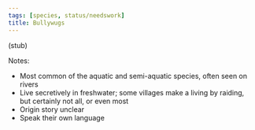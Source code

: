 ```yaml
---
tags: [species, status/needswork]
title: Bullywugs
---
```

(stub)

Notes:
- Most common of the aquatic and semi-aquatic species, often seen on rivers
- Live secretively in freshwater; some villages make a living by raiding, but certainly not all, or even most
- Origin story unclear
- Speak their own language

